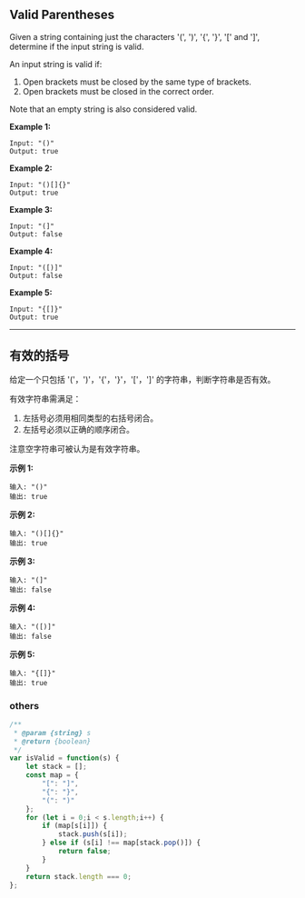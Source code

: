 ## Valid Parentheses

Given a string containing just the characters '(', ')', '{', '}', '[' and ']', determine if the input string is valid.

An input string is valid if:

1. Open brackets must be closed by the same type of brackets.
2. Open brackets must be closed in the correct order.

Note that an empty string is also considered valid.

**Example 1:**

    Input: "()"
    Output: true

**Example 2:**

    Input: "()[]{}"
    Output: true

**Example 3:**

    Input: "(]"
    Output: false

**Example 4:**

    Input: "([)]"
    Output: false

**Example 5:**

    Input: "{[]}"
    Output: true


---

## 有效的括号

给定一个只包括 '('，')'，'{'，'}'，'['，']' 的字符串，判断字符串是否有效。

有效字符串需满足：

1. 左括号必须用相同类型的右括号闭合。
2. 左括号必须以正确的顺序闭合。

注意空字符串可被认为是有效字符串。

**示例 1:**

    输入: "()"
    输出: true

**示例 2:**

    输入: "()[]{}"
    输出: true

**示例 3:**

    输入: "(]"
    输出: false

**示例 4:**

    输入: "([)]"
    输出: false

**示例 5:**

    输入: "{[]}"
    输出: true

### others

```javascript
/**
 * @param {string} s
 * @return {boolean}
 */
var isValid = function(s) {
    let stack = [];
    const map = {
        "[": "]",
        "{": "}",
        "(": ")"
    };
    for (let i = 0;i < s.length;i++) {
        if (map[s[i]]) {
            stack.push(s[i]);
        } else if (s[i] !== map[stack.pop()]) {
            return false;
        }
    }
    return stack.length === 0;
};


```
